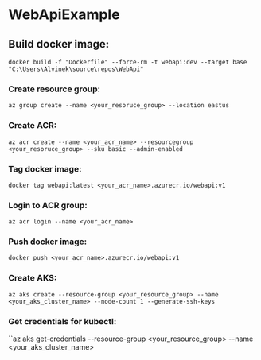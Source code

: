 # WebApiExample

## Build docker image:

``docker build -f "Dockerfile" --force-rm -t webapi:dev --target base  "C:\Users\Alvinek\source\repos\WebApi"``

### Create resource group:
``az group create --name <your_resoruce_group> --location eastus``

### Create ACR:
``az acr create --name <your_acr_name> --resourcegroup <your_resoruce_group> --sku basic --admin-enabled``

### Tag docker image: 
``docker tag webapi:latest <your_acr_name>.azurecr.io/webapi:v1``

### Login to ACR group:
``az acr login --name <your_acr_name>``

### Push docker image:
``docker push <your_acr_name>.azurecr.io/webapi:v1``

### Create AKS:
``az aks create --resource-group <your_resource_group> --name <your_aks_cluster_name> --node-count 1 --generate-ssh-keys``

### Get credentials for kubectl:
``az aks get-credentials --resource-group <your_resource_group> --name <your_aks_cluster_name>

